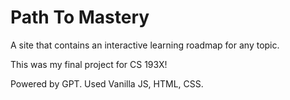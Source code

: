 # Path To Mastery

A site that contains an interactive learning roadmap for any topic.

This was my final project for CS 193X!

Powered by GPT. Used Vanilla JS, HTML, CSS. 
